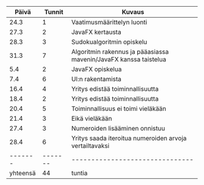 ﻿Päivä	|Tunnit	|Kuvaus				
|-------|-------|-------------------------------|
|24.3	|1	|Vaatimusmäärittelyn luonti	|
|27.3	|2	|JavaFX kertausta		|
|28.3	|3	|Sudokualgoritmin opiskelu	|
|31.3 	|7  	|Algoritmin rakennus ja pääasiassa mavenin/JavaFX kanssa taistelua |
|5.4	|2	|JavaFX opiskelua		|
|7.4	|6	|UI:n rakentamista		|
|16.4 |4  |Yritys edistää toiminnallisuutta |
|18.4 |2  |Yritys edistää toiminnallisuutta |
|20.4 |5  |Toiminnallisuus ei toimi vieläkään |
|21.4 |3  |Eikä vieläkään |
|27.4 |3  |Numeroiden lisääminen onnistuu |
|28.4 |6  |Yritys saada iteroitua numeroiden arvoja vertailtavaksi  |
|-------|-------|-------------------------------|
|yhteensä|44	|tuntia				|


